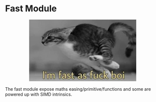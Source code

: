 
# Fast Module

<p align="center">
    <img src="docs/media/fast_cat_meme.jpg" height=200 alt="the fast cat meme" />
</p>

The fast module expose maths easing/primitive/functions and some are powered up with SIMD intrinsics.

